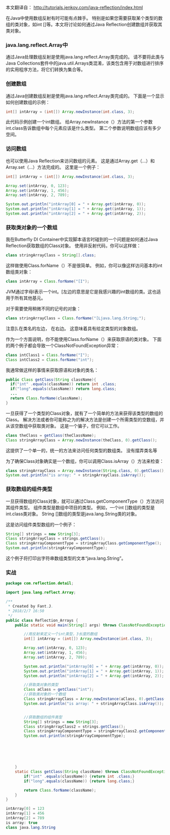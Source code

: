 本文翻译自： http://tutorials.jenkov.com/java-reflection/index.html

在Java中使用数组反射有时可能有点棘手。 特别是如果您需要获取某个类型的数组的类对象，如int []等。本文将讨论如何通过Java Reflection创建数组并获取其类对象。
###   java.lang.reflect.Array中
通过Java处理数组反射是使用java.lang.reflect.Array类完成的。 请不要将此类与Java Collections套件中的java.util.Arrays类混淆，该类包含用于对数组进行排序的实用程序方法，将它们转换为集合等。

###   创建数组
通过Java创建数组反射是使用java.lang.reflect.Array类完成的。 下面是一个显示如何创建数组的示例：
```java
int[] intArray = (int[]) Array.newInstance(int.class, 3);
```
此代码示例创建一个int数组。 给Array.newInstance（）方法的第一个参数int.class告诉数组中每个元素应该是什么类型。 第二个参数说明数组应该有多少空间。
###   访问数组
也可以使用Java Reflection来访问数组的元素。 这是通过Array.get（...）和Array.set（...）方法完成的。 这里是一个例子：
```java
int[] intArray = (int[]) Array.newInstance(int.class, 3);

Array.set(intArray, 0, 123);
Array.set(intArray, 1, 456);
Array.set(intArray, 2, 789);

System.out.println("intArray[0] = " + Array.get(intArray, 0));
System.out.println("intArray[1] = " + Array.get(intArray, 1));
System.out.println("intArray[2] = " + Array.get(intArray, 2));
```
###   获取类对象的一个数组
我在Butterfly DI Container中实现脚本语言时碰到的一个问题是如何通过Java Reflection获取数组的Class对象。 使用非反射代码，你可以这样做：
```java
class stringArrayClass = String[].class;
```
这样做使用Class.forName（）不是很简单。 例如，你可以像这样访问基本的int数组类对象：
```java
class intArray = Class.forName("[I");
```
JVM通过字母I表示一个int。[左边的意思是它是我感兴趣的int数组的类。这也适用于所有其他基元。

对于需要使用稍微不同的记号的对象：
```java
class stringArrayClass = Class.forName("[Ljava.lang.String;");
```
注意[L在类名的左边， 在右边。 这意味着具有给定类型的对象数组。

作为一个方面说明，你不能使用Class.forName（）来获取原语的类对象。 下面的两个例子都会导致一个ClassNotFoundException异常：
```java
class intClass1 = Class.forName("I");
Class intClass2 = Class.forName("int");
```
我通常做这样的事情来获取原语和对象的类名：
```java
public Class getClass(String className){
  if("int" .equals(className)) return int .class;
  if("long".equals(className)) return long.class;
  ...
  return Class.forName(className);
}
```
一旦获得了一个类型的Class对象，就有了一个简单的方法来获得该类型的数组的Class。 解决方法或者你可能称之为的解决方法是创建一个所需类型的空数组，并从该空数组中获取类对象。 这是一个骗子，但它可以工作。 
```java
class theClass = getClass(theClassName);
Class stringArrayClass = Array.newInstance(theClass, 0).getClass();
```
这提供了一个单一的，统一的方法来访问任何类型的数组类。 没有摆弄类名等

为了确保Class对象确实是一个数组，你可以调用Class.isArray（）方法来检查：
```java
class stringArrayClass = Array.newInstance(String.class, 0).getClass();
System.out.println("is array: " + stringArrayClass.isArray());
```
###   获取数组的组件类型
一旦获得数组的Class对象，就可以通过Class.getComponentType（）方法访问其组件类型。 组件类型是数组中项目的类型。 例如，一个int []数组的类型是int.class类对象。 String []数组的类型是java.lang.String类的对象。

这是访问组件类型数组的一个例子：
```java
String[] strings = new String[3];
Class stringArrayClass = strings.getClass();
Class stringArrayComponentType = stringArrayClass.getComponentType();
System.out.println(stringArrayComponentType);
```
这个例子将打印出字符串数组类型的文本“java.lang.String”。     


###   实战
```java
package com.reflection.detail;

import java.lang.reflect.Array;

/**
 * Created by Fant.J.
 * 2018/2/7 16:50
 */
public class Reflection_Arrays {
    public static void main(String[] args) throws ClassNotFoundException {

        //用反射来定义一个int类型，3长度的数组
        int[] intArray = (int[]) Array.newInstance(int.class, 3);

        Array.set(intArray, 0, 123);
        Array.set(intArray, 1, 456);
        Array.set(intArray, 2, 789);

        System.out.println("intArray[0] = " + Array.get(intArray, 0));
        System.out.println("intArray[1] = " + Array.get(intArray, 1));
        System.out.println("intArray[2] = " + Array.get(intArray, 2));

        //获取类对象的类型
        Class aClass = getClass("int");
        //获取类对象的一个数组
        Class stringArrayClass = Array.newInstance(aClass, 0).getClass();
        System.out.println("is array: " + stringArrayClass.isArray());


        //获取数组的组件类型
        String[] strings = new String[3];
        Class stringArrayClass2 = strings.getClass();
        Class stringArrayComponentType = stringArrayClass2.getComponentType();
        System.out.println(stringArrayComponentType);






    }
    static Class getClass(String className) throws ClassNotFoundException {
        if("int" .equals(className)) {return int .class;}
        if("long".equals(className)) {return long.class;}

        return Class.forName(className);
    }
}

```

```java
intArray[0] = 123
intArray[1] = 456
intArray[2] = 789
is array: true
class java.lang.String
```













